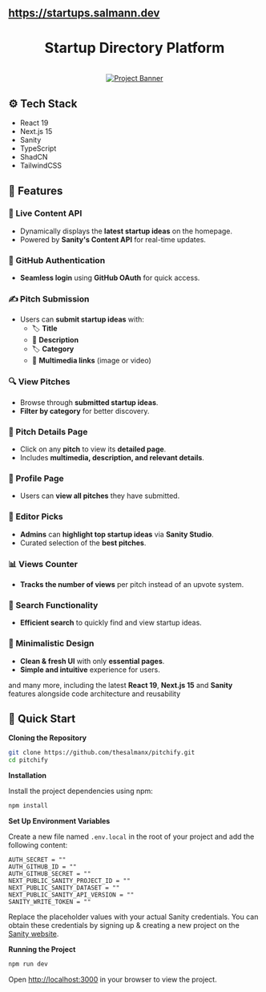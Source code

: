 ## https://startups.salmann.dev

<h1 align="center">Startup Directory Platform</h1>

<div align="center">
  <br />
  <a href="https://startups.salmann.dev">
    <img src="https://github.com/user-attachments/assets/471e2baa-8781-43b8-aaed-62e313d03e99" alt="Project Banner">
  </a>
  <br />

</div>

## ⚙️ Tech Stack

- React 19
- Next.js 15
- Sanity
- TypeScript
- ShadCN
- TailwindCSS


## <a name="features">🔋 Features</a>

### 📡 Live Content API  
- Dynamically displays the **latest startup ideas** on the homepage.  
- Powered by **Sanity's Content API** for real-time updates.  

### 🔑 GitHub Authentication  
- **Seamless login** using **GitHub OAuth** for quick access.  

### ✍️ Pitch Submission  
- Users can **submit startup ideas** with:  
  - 🏷 **Title**  
  - 📝 **Description**  
  - 🏷 **Category**  
  - 🎥 **Multimedia links** (image or video)  

### 🔍 View Pitches  
- Browse through **submitted startup ideas**.  
- **Filter by category** for better discovery.  

### 📄 Pitch Details Page  
- Click on any **pitch** to view its **detailed page**.  
- Includes **multimedia, description, and relevant details**.  

### 👤 Profile Page  
- Users can **view all pitches** they have submitted.  

### 🌟 Editor Picks  
- **Admins** can **highlight top startup ideas** via **Sanity Studio**.  
- Curated selection of the **best pitches**.  

### 📊 Views Counter  
- **Tracks the number of views** per pitch instead of an upvote system.  

### 🔎 Search Functionality  
- **Efficient search** to quickly find and view startup ideas.  

### 🎨 Minimalistic Design  
- **Clean & fresh UI** with only **essential pages**.  
- **Simple and intuitive** experience for users.  

and many more, including the latest **React 19**, **Next.js 15** and **Sanity** features alongside code architecture and
reusability

## <a name="quick-start">🤸 Quick Start</a>

**Cloning the Repository**

```bash
git clone https://github.com/thesalmanx/pitchify.git
cd pitchify
```

**Installation**

Install the project dependencies using npm:

```bash
npm install
```

**Set Up Environment Variables**

Create a new file named `.env.local` in the root of your project and add the following content:

```env
AUTH_SECRET = ""
AUTH_GITHUB_ID = ""
AUTH_GITHUB_SECRET = ""
NEXT_PUBLIC_SANITY_PROJECT_ID = ""
NEXT_PUBLIC_SANITY_DATASET = ""
NEXT_PUBLIC_SANITY_API_VERSION = ""
SANITY_WRITE_TOKEN = ""

```

Replace the placeholder values with your actual Sanity credentials. You can obtain these credentials by signing up &
creating a new project on the [Sanity website](https://www.sanity.io/).

**Running the Project**

```bash
npm run dev
```

Open [http://localhost:3000](http://localhost:3000) in your browser to view the project.